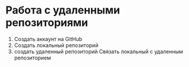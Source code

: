 # Работа с удаленными репозиториями
1. Создать аккаунт на GitHub
2. Создать локальный репозиторий
3. создать удаленный репозиторий
Связать локальный с удаленным репозиторием
